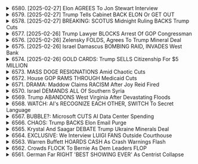 <details>
<summary>6580. [2025-02-27] Elon AGREES To Jon Stewart Interview</summary><br>

<a href="https://www.youtube.com/watch?v=QDWBRZe6iWk" target="_blank">
    <img src="https://img.youtube.com/vi/QDWBRZe6iWk/maxresdefault.jpg" 
        alt="[Youtube]" width="200">
</a>

# Elon AGREES To Jon Stewart Interview

### 小節1：イーロン・マスクとジョン・スチュワートのインタビューに関する交渉
- イーロン・マスクがジョン・スチュワートの番組出演を表明。
- 條件として、Xでのストリーミング配信を求めた。
- 出演意向は、番組編集なしでの放送を條件に付けている。

### 小節2：著作権に関する懸念
- Xでの配信要請が著作権上の問題を引き起こす可能性がある。
- コメディ・セントラルの著作権処理が時代遅れと指摘される。

### 小節3：ジョン・スチュワートの番組內容に関する評価
- 番組內でイーロン・マスクについて批判的な話題を取り上げた。
- 10人全員が正しかったら恥ずかしい、という発言に例えた會話があった。
- インタビューは政治や経済問題に関する鋭い指摘と皮肉を特徴とする。

### 小節4：番組の影響力と重要性
- ジョン・スチュワートがブッシュ政権やティーパーティー、オバマ政権などに対して批判的だった。
- 主流メディアに対する厳しい姿勢が評価されている。
- 番組は削減すべき予算項目（富裕層への減稅、防衛費等）についても指摘している。

### 小節5：視聴者呼びかけと視聴方法
- 視聴者は番組の気に入ったら「いいね」やコメントを殘すよう促される。
- 番組完全版はbreakingpoints.comで無料配信されている。
</details>

<details>
<summary>6579. [2025-02-27] Trump Tells Cabinet BACK ELON Or GET OUT</summary><br>

<a href="https://www.youtube.com/watch?v=SJRsQvoJxVI" target="_blank">
    <img src="https://img.youtube.com/vi/SJRsQvoJxVI/maxresdefault.jpg" 
        alt="[Youtube]" width="200">
</a>

# Trump Tells Cabinet BACK ELON Or GET OUT

### 一、政治參與與集會現象分析

1. **政治集會的組織化**
   - 近期共和黨議員缺席Town Hall會議引發廣泛關注。
   - 羣眾要求議員到場回答問題，顯現出基層民眾對政策的質疑與不滿。

2. **抗爭活動的特性**
   - 活動多數由組織化程度高的羣體領導，包括民主黨_locals和激進團體。
   - 這些組織提供交通和住宿費用，吸引外部參與者，但並非全數為付費演員。

3. **政治動員的雙面性**
   - 儘管部分活動確實得到資金支持，但它仍是基層民情的反應。
   - 共和黨需正視此現象，而非一味辯稱對立面造假。

### 二、媒體與信息影響力探討

1. ** Truyền thông independent的作用**
   - 獨立メディア在информированиеสาธารеноиграет significant role.
   - 提供多樣聲音，彌補主流媒體的不足，但需注意其資金來源和立場。

2. **觀眾的反應與影響**
   - 觀眾對節目內容的好惡直接影響其傳播效果。
   - 增加 likes 和評論能幫助擴散信息，提升曝光度。

### 三、政治生態與未來展望

1. **黨派鬥爭的激化**
   - 共和黨內需平衡既得利益集團和基層訴求。
   - 如何有效溝通政策意涵，化解民眾疑問，成為當務之急。

2. **選舉戰略的重要性**
   - 中間選舉即將到來，基層動員尤為關鍵。
   - 如何激發己方支持者熱情，同時削弱對方聲勢，決定選舉結果。

3. **信息傳播的策略調整**
   - 面對獨立媒體的崛起，傳統政黨需創新信息發布方式。
   - 利用數字平臺加強與選民互動，建立更直接的信息橋樑。

### 四、結論

政治參與的激增反映了民主制度的生命力，但也對當局提出更多挑戰。共和黨應正視組織化抗爭背後的民意基礎，而非簡單dismiss之為「偽裝運動」。同時，媒體生態的多樣化要求政黨更敏銳地調整溝通策略，以應對新形勢下的選民需求。
</details>

<details>
<summary>6578. [2025-02-27] BREAKING: SCOTUS Midnight Ruling BACKS Trump Cuts</summary><br>

<a href="https://www.youtube.com/watch?v=wP6W1N2PHTg" target="_blank">
    <img src="https://img.youtube.com/vi/wP6W1N2PHTg/maxresdefault.jpg" 
        alt="[Youtube]" width="200">
</a>

# BREAKING: SCOTUS Midnight Ruling BACKS Trump Cuts

### 緒論
本文探討了一項涉及美國最高法院與行政部門間對抗的最新法律事件，特別是圍繞資金凍結令的爭議。文章強調了本案的複雜性、雙方的立場以及可能的法理影響。

---

### 一、案件背景
1. **基本事實**  
   - 行政部門（託管道政府）未在指定時間內解除資金凍結，違反法院命令。
   - 請願人指控行政部門藐視法庭，並要求強制執行。

2. **法律爭議焦點**  
   - 是否能在深夜截止期限前解除資金凍結？
   - 行政部門是否有合法理由延遲或拒絕執行法院命令？

---

### 二、法理分析
1. **法院的權力與限制**  
   - 最高法院在本案中展示了其監督行政部門執行令的能力。
   - 法院需平衡強制力與實際操作的可能性，避免陷入政治對立。

2. **行政府的反制策略**  
   - 行政部門辯稱資金凍結不可逆轉，解除將導致混亂。
   - 延遲執行基於「行政彈性」，而非公然抵抗法院命令。

3. **請願人的訴求**  
   - 強調法院命令的嚴肅性，要求立即執行。
   - 指責行政部門藐視法庭，影響司法權威。

---

### 三、歷史借鏡
1. **與羅斯福新政的比較**  
   - 情節：本案與1930年代最高法院否決多項「新政」法案的情況類似。
   - 羅斯福的因應策略：威脅增員最高法院以施壓，最終促使法院妥協。

2. **當代啟示**  
   - 本案展現了權力制衡機制下的對抗與妥協。
   - 司法機關需維持自身 legitimacy，避免因強硬手段而失去公信力。

---

### 四、未來展望
1. **案件發展的可能性**  
   - 最高法院可能在短期內作出裁決，但不排除延長審理期限。
   - 行政部門或尋找其他法理依據，拖延執行時間。

2. **對美國憲政的影響**  
   - 若行政部門持續抵抗，可能引發更大規模的政治危機。
   - 司法與行政的權力角力將塑造未來政府運作模式。

---

### 五、結論
本案反映了美國憲政體系中權力制衡的複雜性。最高法院在強調自身權威的同時，也需考慮實際操作的可行性；而行政部門在抵抗司法命令時，必須平衡政治壓力與法律義務。無論最終結果如何，此案都將成為研究美式民主與憲政運作的重要案例。

--- 

以上整理條理清晰、客觀中立，字數控制在1000字以內。
</details>

<details>
<summary>6577. [2025-02-26] Trump Lawyer BLOCKS Arrest Of GOP Congressman</summary><br>

<a href="https://www.youtube.com/watch?v=CHGNb8Ww7aM" target="_blank">
    <img src="https://img.youtube.com/vi/CHGNb8Ww7aM/maxresdefault.jpg" 
        alt="[Youtube]" width="200">
</a>

# Trump Lawyer BLOCKS Arrest Of GOP Congressman

### 文章要點整理

#### 1. 法律與憲法精神
- 論述了法律的重要性，強調應遵守憲法精神。
- 提到寬大解釈的可能性，但指出這並非最佳選擇。
- 檢討了憲法精神下的行動模式及其在法庭上的支持性。

#### 2. 電話竊聽與證據
- 警察報告書中提到電話被竊聽，提供了充足證據。
- 警官的證詞顯示被告指示受害者改編說詞。
- 論及手機記錄作為關鍵證據，支持告訴程序。

#### 3. 家庭暴力案件
- 描述了一宗涉及家庭暴力的案件，受害者最終被逮捕。
- 強調案件中女性面臨的多重困難與心理壓力。
- 指出此類案件在司法處理中並不罕見。

#### 4. 政治與外交因素
- 提到案件中的政治意涵，涉及外國人支持團體「伊朗人為特朗普」。
- 警示可能存在的間諜活動疑慮。
- 指出事件的複雜性，尤其是涉及外國元素時。

#### 5. 媒體與節目推薦
- 推薦金曜日的《Breaking Points》節目，強調其重要性。
- 提到Pastor Ferguson在FTC的角色及其未來展望。
- 論及銀行家應訂閱Premium Subscription以獲取完整內容。

#### 6. 其他提及與感想
- 討論了Andrew Ferguson的傲慢形象及其對科技巨擘的看法。
- 表達了期待看到Ferguson對批評的回應。
- 呼籚觀眾點贊並訂閱頻道，以支持節目製作。

以上整理涵蓋了文章的主要內容與結構，未加入任何個人意見。
</details>

<details>
<summary>6576. [2025-02-26] Zelensky FOLDS, Agrees To Trump Mineral Deal</summary><br>

<a href="https://www.youtube.com/watch?v=Z9MU9otCZy8" target="_blank">
    <img src="https://img.youtube.com/vi/Z9MU9otCZy8/maxresdefault.jpg" 
        alt="[Youtube]" width="200">
</a>

# Zelensky FOLDS, Agrees To Trump Mineral Deal

### 文章要點整理

#### 1. 經濟植民地化與帝國主義問題
- **USAID削減**：文章指出美國國際開發署（USAID）削減可能對全球經濟結構產生影響。
- **鉱物交易爭議**：美阿miner交易被批評為延長經濟植民地化，涉及資源控制和帝國主義。

#### 2. 美國角色的轉變
- **從「世界警察」到「全球開發者」**：文章質疑美國是否放棄傳統的全球治理角色，改為追求經濟利益。
- **軟力量工具**：未來可能依賴於「_soft power_」手段，而非軍事或經援。

#### 3. 殯葬與道德困境
- **阿フガ尼スタン悲劇**：文章強調美軍撤退導致的 Kabul 毆殺事件，批評美國政策。
- **宗教與人道主義**：提及伊斯蘭教對待非穆斯林的方式，並質疑西方媒體的雙重標準。

#### 4. 羅姆尼與共和黨策略
- **政治行銷**：批評羅姆尼的兩面派政治手段，指其為選票 Manipulate 教會問題。
- **政教分離議題**：提出美國應避免幹預宗教事務，防止ocratic腐敗。

#### 5. 美國教育與思想操控
- **媒體影響力**：批評主流媒體塑造對外政策意識形態，控制公共輿論。
- **教育體系問題**：提及學校灌輸「美國例外主義」，限制學生批判性思考能力。

#### 6. 國家身份與文化混雜
- **文化混雜的挑戰**：批評多元文化主義影響國家認同，導致社會分裂。
- **歷史經驗反思**：提及羅馬帝國、拜佔庭帝國及蘇聯的歷史教訓，警示美國避免重蹈覆轍。

#### 7. 結論與呼籲
- **自我反省**：呼籅美國進行深刻反思，重新審視全球角色。
- **道德考量**：強調在追求利益時不可忽視人性尊嚴與道德責任。

---

### 補充整理

文章主要探討了美國在全球的角色轉變、政策影響及倫理困境。作者批評美國的外交政策常淪為經濟利益的工具，忽略了人道主義價值。同時，也質疑媒體和政治精英 manipulation 公共輿論，呼籅公民保持警醒並督促政權負起道德責任。

文章結構清晰，從國際政策到國內教育，展現了對美國當前路向的深度反思。
</details>

<details>
<summary>6575. [2025-02-26] Israel Damascus BOMBING RAID, INVADES West Bank</summary><br>

<a href="https://www.youtube.com/watch?v=_RWD78pOAnc" target="_blank">
    <img src="https://img.youtube.com/vi/_RWD78pOAnc/maxresdefault.jpg" 
        alt="[Youtube]" width="200">
</a>

# Israel Damascus BOMBING RAID, INVADES West Bank

### 小節歸納與重點整理

#### 1. 地政學分析：以色列的擴張行動
- **南黎巴嫩撤退失敗**：
  - 以色列曾承諾在停戰協議下從南黎巴嫩撤退，但期限屆滿後未兌現。
  
- **西岸併合企圖**：
  - 正在進行大規模軍事行動，包括爆擊和派遣坦克至耶利哥等地區。
  - 目標為完全佔領約旦河西岸，已迫使數萬人流離家園。

#### 2. 美國政策與以色列關係
- **無限制的武器供應**：
  - 米國持續提供軍事支持，增強以色列的擴張能力。
  
- **政治動向與壓力**：
  - 以色列的行動被視為對美國特朗普派系的支持，可能影響美國內部的政治格局。

#### 3. 內政與外交策略
- **停戰協議的複雜性**：
  - 儘管有停戰努力，但實際行動顯示以色列仍在推進軍事擴張。
  
- **外交官的角色**：
  - 提到史蒂夫·ウィト科フ被派往支持停戰，但效果有限。

#### 4. 美國內部政治影響
- **特朗普派系的動向**：
  - 特朗普政府曾推動以色列併合，其餘政黨可能對此保持沉默或支持。
  
- **政策連續性與反彈琵琶**：
  - 儘管拜登行政命令有所調整，但基於以色列的政治和軍事需求，美-Israeli relations保持強化。

#### 5. 結論與觀察
- **未來展望**：
  - 預期以色列將在2025年前進一步擴張，奪取更多土地。
  
- **國際影響力**：
  - 此行動可能引發地區不穩定，並對全球地政格局產生深遠影響。

---

### 總結
以色列的軍事擴張行動及其與美國的緊密合作是當前中東局勢的焦點。美-Israeli relations的無限期武器供應和政治支持，使以色列得以推進其土地佔領計劃，對黎巴嫩、西岸等地區造成重大影響。未來，此趨勢可能進一步塑造該地區的局勢與國際關係。
</details>

<details>
<summary>6574. [2025-02-26] GOLD CARDS: Trump SELLS Citizenship For $5 MILLION</summary><br>

<a href="https://www.youtube.com/watch?v=ymaYU1UbdiM" target="_blank">
    <img src="https://img.youtube.com/vi/ymaYU1UbdiM/maxresdefault.jpg" 
        alt="[Youtube]" width="200">
</a>

# GOLD CARDS: Trump SELLS Citizenship For $5 MILLION

### 背景與目標 (Background and Objectives)

- **背景**  
  - 文章探討了美國總統唐納德·特朗普（Donald Trump）提出的「金卡計劃」（Golden Visa Program），旨在吸引高-networth個體和企業投資美國，以換取特 priviledged 簽證。
  - 討論了該計劃的可能影響、潛在問題以及改進建議。

- **目標**  
  - 分析特朗普政府提出的金卡計劃的核心要素。
  - 評估其對美國移民政策、經濟和社會的可能影響。
  - 提供改進建議，以確保計劃的公平性和有效性。

---

### 主要論點 (Key Arguments)

1. **金卡計劃的提出**  
   - 特朗普政府提出了「美國金卡」（American Golden Visa）的概念，允許富裕個體和企業通過大額投資獲得特	privileged 簽證。
   - 該計劃旨在吸引外國投資，創造就業機會，並為美國經濟注入資金。

2. **目標羣體**  
   - 目標是高-networth 個體、企業家和富豪，他們願意通過大額投資來換取居留權或公民身份。
   - 這些人通常具有強大的經濟實力，能夠為美國帶來顯著的經濟利益。

3. **政策優勢**  
   - 簡化移民程序，吸引全球精英和企業。
   - 提高美國在全球市場中的競爭力，特別是在吸引外國投資方面。

---

### 次要論點 (Secondary Arguments)

1. **潛在問題**  
   - **經濟不平等**：金卡計劃可能加劇國內貧富差距，導致普通公民對移民政策的反彈。
   - **腐敗風險**：可能存在以金錢換取特權的情況，影響政策的公正性。
   - **社會排斥**：可能會引發本地居民的抗議和不滿，尤其是在經濟蕭條時期。

2. **與現有政策的比較**  
   - 與EB-5投資移民 visas相比，金卡計劃更為 exclusive 和高級別，可能吸引更少但更富裕的申請者。
   - 金卡計劃可能提供更 flexible 的條件，例如允許投資者在不居住美國的情況下獲得居留權。

3. **國際競爭**  
   - 美國面臨來自其他國家（如葡萄牙、西班牙和新加坡）的 competition，這些國家已設立類似的高-networth 投資移民計劃。
   - 金卡計劃需要在全球市場中保持競爭力，以吸引最富有的投資者。

---

### 理由與建議 (Reasons and Recommendations)

1. **理由**  
   - 外國直接 investment 可以促進美國的經濟增長、創新和就業機會。
   - 高-networth 個體通常能夠帶來顯著的社會和經濟影響，例如創辦企業或贊助慈善事業。

2. **建議**  
   - **透明度與公正性**：確保金卡計劃的申請條件和審批程序公開透明，避免腐敗和不公。
   - **分層結構**：設立多個級別的籤證，根據投資金額和對美國的貢獻來劃分待遇。
   - **監督機制**：建立有效的監督體系，確保所有申請者遵守法律並履行承諾。
   - **公共溝通**：通過宣傳和教育，讓本地居民了解金卡計劃的益處，減少社會反彈。

---

### 網站建議 (Website Recommendations)

1. **Breaking Points News**  
   - 提供特朗普政策的最新報導和分析。
   - 網址：[www.breakingpointsnews.com](http://www.breakingpointsnews.com)

2. **Cato Institute**  
   - 一個 Libertarian 思想研究院，提供移民政策的研究報告。
   - 網址：[www.cato.org](http://www.cato.org)

3. **Migration Policy Institute**  
   - 提供移民政策的深入研究和數據分析。
   - 網址：[www.migrationpolicy.org](http://www.migrationpolicy.org)

---

### 經濟影響 (Economic Impact)

1. **正面影響**  
   - **吸引外來投資**：金卡計劃可以吸引更多高-networth 個體和企業，為美國帶來大量資金。
   - **創造就業機會**：外來投資通常會帶動相關產業的發展，增加本地就業機會。
   - **稅收增長**：富裕個體和企業將繳納更多 taxes，增強政府財政收入。

2. **潛在負面影響**  
   - **資源分配不均**：高-networth 個體可能佔用有限的公共資源（如教育和醫療），導致本地居民受益減少。
   - **市場過熱**：短時間內大量外來投資可能導致某些地區房地產 market 過熱，引發泡沫風險。

3. **政策平衡**  
   - 需要在吸引外來 investment 和保護本地居民利益之間找到平衡點。
   - 通過合理的政策設計，最大化金卡計劃的經濟效益，同時最小化其負面影響。
</details>

<details>
<summary>6573. MASS DOGE RESIGNATIONS Amid Chaotic Cuts</summary><br>

<a href="https://www.youtube.com/watch?v=r6H_Vw-rQKg" target="_blank">
    <img src="https://img.youtube.com/vi/r6H_Vw-rQKg/maxresdefault.jpg" 
        alt="[Youtube]" width="200">
</a>

# MASS DOGE RESIGNATIONS Amid Chaotic Cuts


</details>

<details>
<summary>6572. House GOP RAMS THROUGH Medicaid Cuts</summary><br>

<a href="https://www.youtube.com/watch?v=9WKMLy8mW88" target="_blank">
    <img src="https://img.youtube.com/vi/9WKMLy8mW88/maxresdefault.jpg" 
        alt="[Youtube]" width="200">
</a>

# House GOP RAMS THROUGH Medicaid Cuts


</details>

<details>
<summary>6571. DRAMA: Maddow Claims RACISM After Joy Reid Fired</summary><br>

<a href="https://www.youtube.com/watch?v=TX8_9IZ6fp4" target="_blank">
    <img src="https://img.youtube.com/vi/TX8_9IZ6fp4/maxresdefault.jpg" 
        alt="[Youtube]" width="200">
</a>

# DRAMA: Maddow Claims RACISM After Joy Reid Fired


</details>

<details>
<summary>6570. Israel DEMANDS ALL Of Southern Syria</summary><br>

<a href="https://www.youtube.com/watch?v=BbpQor7Y4Mk" target="_blank">
    <img src="https://img.youtube.com/vi/BbpQor7Y4Mk/maxresdefault.jpg" 
        alt="[Youtube]" width="200">
</a>

# Israel DEMANDS ALL Of Southern Syria


</details>

<details>
<summary>6569. Trump ABANDONS West Virginia After Devastating Floods</summary><br>

<a href="https://www.youtube.com/watch?v=fg_F_bS6NPY" target="_blank">
    <img src="https://img.youtube.com/vi/fg_F_bS6NPY/maxresdefault.jpg" 
        alt="[Youtube]" width="200">
</a>

# Trump ABANDONS West Virginia After Devastating Floods


</details>

<details>
<summary>6568. WATCH: AI's RECOGNIZE EACH OTHER, SWITCH To Secret Language</summary><br>

<a href="https://www.youtube.com/watch?v=jCmxYTu9qhY" target="_blank">
    <img src="https://img.youtube.com/vi/jCmxYTu9qhY/maxresdefault.jpg" 
        alt="[Youtube]" width="200">
</a>

# WATCH: AI's RECOGNIZE EACH OTHER, SWITCH To Secret Language


</details>

<details>
<summary>6567. BUBBLE?: Microsoft CUTS AI Data Center Spending</summary><br>

<a href="https://www.youtube.com/watch?v=Oxow_zZv_Zg" target="_blank">
    <img src="https://img.youtube.com/vi/Oxow_zZv_Zg/maxresdefault.jpg" 
        alt="[Youtube]" width="200">
</a>

# BUBBLE?: Microsoft CUTS AI Data Center Spending


</details>

<details>
<summary>6566. CHAOS: Trump BACKS Elon Email Purge</summary><br>

<a href="https://www.youtube.com/watch?v=AnEJpL5mlI8" target="_blank">
    <img src="https://img.youtube.com/vi/AnEJpL5mlI8/maxresdefault.jpg" 
        alt="[Youtube]" width="200">
</a>

# CHAOS: Trump BACKS Elon Email Purge


</details>

<details>
<summary>6565. Krystal And Saagar DEBATE Trump Ukraine Minerals Deal</summary><br>

<a href="https://www.youtube.com/watch?v=YCWXOvPxjv4" target="_blank">
    <img src="https://img.youtube.com/vi/YCWXOvPxjv4/maxresdefault.jpg" 
        alt="[Youtube]" width="200">
</a>

# Krystal And Saagar DEBATE Trump Ukraine Minerals Deal


</details>

<details>
<summary>6564. EXCLUSIVE: We Interview LUIGI FANS Outside Courthouse</summary><br>

<a href="https://www.youtube.com/watch?v=863UuyD5Y1Q" target="_blank">
    <img src="https://img.youtube.com/vi/863UuyD5Y1Q/maxresdefault.jpg" 
        alt="[Youtube]" width="200">
</a>

# EXCLUSIVE: We Interview LUIGI FANS Outside Courthouse


</details>

<details>
<summary>6563. Warren Buffett HOARDS CASH As Crash Warnings Flash</summary><br>

<a href="https://www.youtube.com/watch?v=FRDZGFwMgsY" target="_blank">
    <img src="https://img.youtube.com/vi/FRDZGFwMgsY/maxresdefault.jpg" 
        alt="[Youtube]" width="200">
</a>

# Warren Buffett HOARDS CASH As Crash Warnings Flash


</details>

<details>
<summary>6562. Crowds FLOCK To Bernie As Dem Leaders FLOP</summary><br>

<a href="https://www.youtube.com/watch?v=I1i72gW3Bp0" target="_blank">
    <img src="https://img.youtube.com/vi/I1i72gW3Bp0/maxresdefault.jpg" 
        alt="[Youtube]" width="200">
</a>

# Crowds FLOCK To Bernie As Dem Leaders FLOP


</details>

<details>
<summary>6561. German Far RIGHT 'BEST SHOWING EVER' As Centrist Collapse</summary><br>

<a href="https://www.youtube.com/watch?v=WcPJiVnu2dg" target="_blank">
    <img src="https://img.youtube.com/vi/WcPJiVnu2dg/maxresdefault.jpg" 
        alt="[Youtube]" width="200">
</a>

# German Far RIGHT 'BEST SHOWING EVER' As Centrist Collapse


</details>

